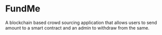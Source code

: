 # FundMe
A blockchain based crowd sourcing application that allows users to send amount to a smart contract and an admin to withdraw from the same.
